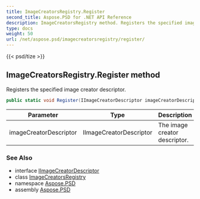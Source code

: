 ```yaml
---
title: ImageCreatorsRegistry.Register
second_title: Aspose.PSD for .NET API Reference
description: ImageCreatorsRegistry method. Registers the specified image creator descriptor
type: docs
weight: 50
url: /net/aspose.psd/imagecreatorsregistry/register/
---
```

{{< psd/tize >}}
## ImageCreatorsRegistry.Register method

Registers the specified image creator descriptor.

```csharp
public static void Register(IImageCreatorDescriptor imageCreatorDescriptor)
```

| Parameter | Type | Description |
| --- | --- | --- |
| imageCreatorDescriptor | IImageCreatorDescriptor | The image creator descriptor. |

### See Also

* interface [IImageCreatorDescriptor](../../iimagecreatordescriptor/)
* class [ImageCreatorsRegistry](../)
* namespace [Aspose.PSD](../../../aspose.psd/)
* assembly [Aspose.PSD](../../../)


